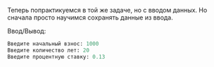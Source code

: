 Теперь попрактикуемся в той же задаче, но с вводом данных. Но сначала просто научимся сохранять данные из ввода.

Ввод/Вывод:

```python
Введите начальный взнос: 1000
Введите количество лет: 20
Введите процентную ставку: 0.13
```